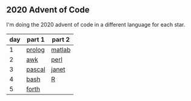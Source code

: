 ## 2020 Advent of Code

I'm doing the 2020 advent of code in a different language for each star.

|day|part 1|part 2|
|---|------|------|
|1|[prolog](1_report_repair_p1.pl)|[matlab](1_report_repair_p2.m)|
|2|[awk](2_password_philosiphy_p1.awk)|[perl](2_password_philosiphy_p2.pl)|
|3|[pascal](3_tobbogan_trajectory_p1.pas)|[janet](3_tobbogan_trajectory_p2.janet)|
|4|[bash](4_passport_processing_p1.sh)|[R](4_passport_processing_p2.r)|
|5|[forth](5_binary_boarding_p1.fs)||
